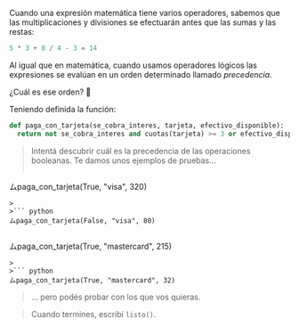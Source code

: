 Cuando una expresión matemática tiene varios operadores, sabemos que las multiplicaciones y divisiones se efectuarán antes que las sumas y las restas:

```python
5 * 3 + 8 / 4 - 3 = 14
```

Al igual que en matemática, cuando usamos operadores lógicos las expresiones se evalúan en un orden determinado llamado _precedencia_.

¿Cuál es ese orden? :thinking: 

Teniendo definida la función:

```python
def paga_con_tarjeta(se_cobra_interes, tarjeta, efectivo_disponible):
  return not se_cobra_interes and cuotas(tarjeta) >= 3 or efectivo_disponible < 100
```

> Intentá descubrir cuál es la precedencia de las operaciones booleanas. Te damos unos ejemplos de pruebas...
>
>``` python
ムpaga_con_tarjeta(True, "visa", 320)
```
>
>``` python
ムpaga_con_tarjeta(False, "visa", 80)
```
>
>``` python
ムpaga_con_tarjeta(True, "mastercard", 215)
```
>
>``` python
ムpaga_con_tarjeta(True, "mastercard", 32)
```
> ... pero podés probar con los que vos quieras. 

> Cuando termines, escribí `listo()`.